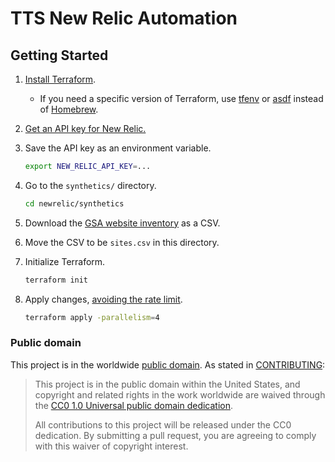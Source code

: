 # TTS New Relic Automation

## Getting Started

1. [Install Terraform](https://www.terraform.io/downloads.html).
   - If you need a specific version of Terraform, use [tfenv](https://github.com/tfutils/tfenv) or [asdf](https://asdf-vm.com/) instead of [Homebrew](https://brew.sh/).
1. [Get an API key for New Relic.](https://one.newrelic.com/launcher/api-keys-ui.launcher)
1. Save the API key as an environment variable.

   ```sh
   export NEW_RELIC_API_KEY=...
   ```

1. Go to the `synthetics/` directory.

   ```sh
   cd newrelic/synthetics
   ```

1. Download the [GSA website inventory](https://docs.google.com/spreadsheets/d/1OBO6g7_OsVBv0vG8WSCI6L2FD_iRh3A7a_6eQWj2zLE/edit#gid=2013137748) as a CSV.
1. Move the CSV to be `sites.csv` in this directory.
1. Initialize Terraform.

   ```sh
   terraform init
   ```

1. Apply changes, [avoiding the rate limit](https://github.com/newrelic/terraform-provider-newrelic/issues/884#issuecomment-697571469).

   ```sh
   terraform apply -parallelism=4
   ```

### Public domain

This project is in the worldwide [public domain](LICENSE.md). As stated in [CONTRIBUTING](CONTRIBUTING.md):

> This project is in the public domain within the United States, and copyright and related rights in the work worldwide are waived through the [CC0 1.0 Universal public domain dedication](https://creativecommons.org/publicdomain/zero/1.0/).
>
> All contributions to this project will be released under the CC0 dedication. By submitting a pull request, you are agreeing to comply with this waiver of copyright interest.
